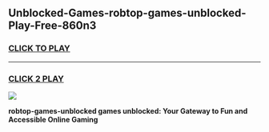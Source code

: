 
## Unblocked-Games-robtop-games-unblocked-Play-Free-860n3
<h3>
<a href="https://premium76.site?title=robtop-games-unblocked&ref=10A">CLICK TO PLAY</a></h3>
<hr>

<h3>
<a href="https://premium76.site?title=robtop-games-unblocked&ref=10A">CLICK 2 PLAY</a>
  
</h3>

<a href="https://premium76.site?title=robtop-games-unblocked&ref=10A"><img src="https://clearcache.store/games.png"></a>


**robtop-games-unblocked games unblocked: Your Gateway to Fun and Accessible Online Gaming**
